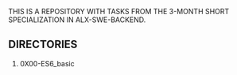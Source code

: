 THIS IS A REPOSITORY WITH TASKS FROM THE 3-MONTH SHORT SPECIALIZATION IN ALX-SWE-BACKEND.

DIRECTORIES
-----------

1. 0X00-ES6_basic
